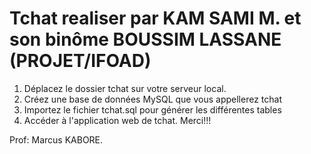 # Tchat realiser par KAM SAMI M. et son binôme BOUSSIM LASSANE (PROJET/IFOAD)

1. Déplacez le dossier tchat sur votre serveur local.
2. Créez une base de données MySQL que vous appellerez tchat 
3. Importez le fichier tchat.sql pour générer les différentes tables
4. Accéder à l'application web de tchat.   Merci!!!



Prof: Marcus KABORE.
